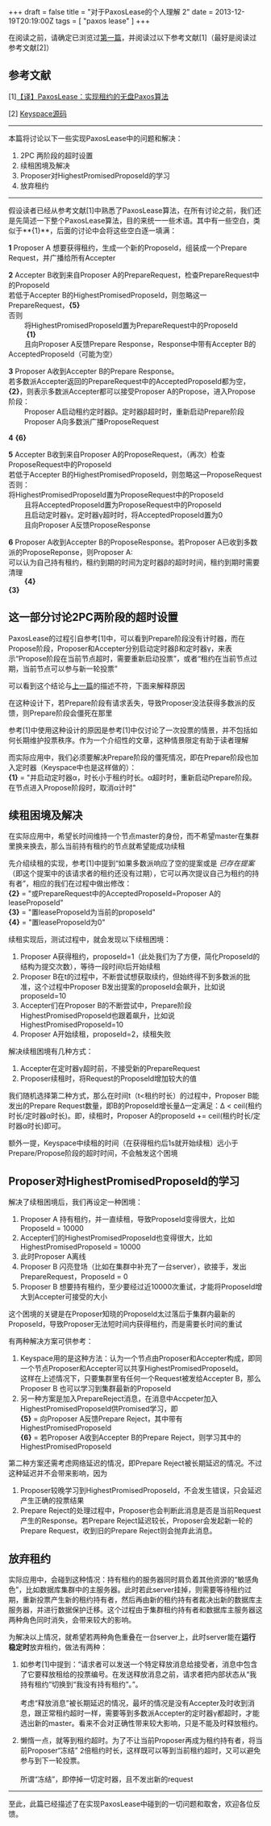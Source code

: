 +++
draft = false
title = "对于PaxosLease的个人理解 2"
date = 2013-12-19T20:19:00Z
tags = [ "paxos lease" ]
+++

在阅读之前，请确定已浏览过[第一篇](http://ikarishinjieva.github.io/blog/blog/2013/12/19/paxos-lease/)，并阅读过以下参考文献[1]（最好是阅读过参考文献[2]）

参考文献
---

[1][【译】PaxosLease：实现租约的无盘Paxos算法](http://dsdoc.net/paxoslease/index.html)

[2] [Keyspace源码](https://github.com/scalien/keyspace/tree/master/src/Framework/PaxosLease)

---

本篇将讨论以下一些实现PaxosLease中的问题和解决：

1. 2PC 两阶段的超时设置
2. 续租困境及解决
3. Proposer对HighestPromisedProposeId的学习
4. 放弃租约

---

假设读者已经从参考文献[1]中熟悉了PaxosLease算法，在所有讨论之前，我们还是先简述一下整个PaxosLease算法，目的来统一一些术语。其中有一些空白，类似于**{1}**，后面的讨论中会将这些空白逐一填满：

**1** Proposer A 想要获得租约，生成一个新的ProposeId，组装成一个Prepare Request，并广播给所有Accepter

**2** Accepter B收到来自Proposer A的PrepareRequest，检查PrepareRequest中的ProposeId<br/>
若低于Accepter B的HighestPromisedProposeId，则忽略这一PrepareRequest，**{5}**<br/>
否则
<br/>&nbsp;&nbsp;&nbsp;&nbsp;&nbsp;&nbsp;&nbsp;&nbsp;将HighestPromisedProposeId置为PrepareRequest中的ProposeId
<br/>&nbsp;&nbsp;&nbsp;&nbsp;&nbsp;&nbsp;&nbsp;&nbsp; **{1}**
<br/>&nbsp;&nbsp;&nbsp;&nbsp;&nbsp;&nbsp;&nbsp;&nbsp;且向Proposer A反馈Prepare Response，Response中带有Accepter B的AcceptedProposeId（可能为空）<br/>

**3** Proposer A收到Accepter B的Prepare Response。<br/>若多数派Accepter返回的PrepareRequest中的AcceptedProposeId都为空，**{2}**，则表示多数派Accepter都可以接受Proposer A的Propose，进入Propose 阶段：
<br/>&nbsp;&nbsp;&nbsp;&nbsp;&nbsp;&nbsp;&nbsp;&nbsp;Proposer A启动租约定时器β。定时器β超时时，重新启动Prepare阶段
<br/>&nbsp;&nbsp;&nbsp;&nbsp;&nbsp;&nbsp;&nbsp;&nbsp;Proposer A向多数派广播ProposeRequest<br/>

**4** **{6}**

**5** Accepter B收到来自Proposer A的ProposeRequest，（再次）检查ProposeRequest中的ProposeId
<br/>若低于Accepter B的HighestPromisedProposeId，则忽略这一ProposeRequest
<br/>否则：<br/>将HighestPromisedProposeId置为ProposeRequest中的ProposeId
<br/>&nbsp;&nbsp;&nbsp;&nbsp;&nbsp;&nbsp;&nbsp;&nbsp;且将AcceptedProposeId置为ProposeRequest中的ProposeId
<br/>&nbsp;&nbsp;&nbsp;&nbsp;&nbsp;&nbsp;&nbsp;&nbsp;且启动定时器γ。定时器γ超时时，将AcceptedProposeId置为0
<br/>&nbsp;&nbsp;&nbsp;&nbsp;&nbsp;&nbsp;&nbsp;&nbsp;且向Proposer A反馈ProposeResponse<br/>

**6** Proposer A收到Accepter B的ProposeResponse。若Proposer A已收到多数派的ProposeReponse，则Proposer A:
<br/>可以认为自己持有租约，租约到期的时间为定时器β的超时时间，租约到期时需要清理
<br/>&nbsp;&nbsp;&nbsp;&nbsp;&nbsp;&nbsp;&nbsp;&nbsp;**{4}**
<br/>**{3}**<br/>

这一部分讨论2PC两阶段的超时设置
---

PaxosLease的过程引自参考[1]中，可以看到Prepare阶段没有计时器，而在Propose阶段，Proposer和Accepter分别启动定时器β和定时器γ，来表示“Propose阶段在当前节点超时，需要重新启动投票”，或者“租约在当前节点过期，当前节点可以参与新一轮投票”

可以看到这个结论与[上一篇](http://ikarishinjieva.github.io/blog/blog/2013/12/19/paxos-lease/)的描述不符，下面来解释原因

在这种设计下，若Prepare阶段有请求丢失，导致Proposer没法获得多数派的反馈，则Prepare阶段会僵死在那里

参考[1]中使用这种设计的原因是参考[1]中仅讨论了一次投票的情景，并不包括如何长期维护投票秩序。作为一个介绍性的文章，这种情景限定有助于读者理解

而实际应用中，我们必须要解决Prepare阶段的僵死情况，即在Prepare阶段也加入定时器（Keyspace中也是这样做的）：<br/>
**{1}** = "并启动定时器α，时长小于租约时长。α超时时，重新启动Prepare阶段。在节点进入Propose阶段时，取消α计时"

续租困境及解决
---

在实际应用中，希望长时间维持一个节点master的身份，而不希望master在集群里换来换去，那么当前持有租约的节点就希望能成功续租

先介绍续租的实现，参考[1]中提到“如果多数派响应了空的提案或是 *已存在提案* （即这个提案中的该请求者的租约还没有过期），它可以再次提议自己为租约的持有者”，相应的我们在过程中做出修改：<br/>
**{2}** = "或PrepareRequest中的AcceptedProposeId=Proposer A的leaseProposeId"<br/>
**{3}** = "置leaseProposeId为当前的proposeId"<br/>
**{4}** = "置leaseProposeId为0"<br/>

续租实现后，测试过程中，就会发现以下续租困境：

1. Proposer A获得租约，proposeId=1（此处我们为了方便，简化ProposeId的结构为提交次数），等待一段时间t后开始续租
2. Proposer B在t的过程中，不断尝试想获取续约，但始终得不到多数派的批准，这个过程中Proposer B发出提案的proposeId会飙升，比如说proposeId=10
3. Accepter们在Proposer B的不断尝试中，Prepare阶段HighestPromisedProposeId也跟着飙升，比如说HighestPromisedProposeId=10
4. Proposer A开始续租，proposeId=2，续租失败

解决续租困境有几种方式：

1. Accepter在定时器γ超时前，不接受新的PrepareRequest
2. Proposer续租时，将Request的ProposeId增加较大的值

我们随机选择第二种方式，那么在时间t（t<租约时长）的过程中，Proposer B能发出的Prepare Request数量，即B的ProposeId增长量Δ一定满足：Δ < ceil(租约时长/定时器α时长)。即，续租时，Proposer A的proposeId += ceil(租约时长/定时器α时长)即可。

额外一提，Keyspace中续租的时间（在获得租约后1s就开始续租）远小于Prepare/Propose阶段的超时时间，不会触发这个困境

Proposer对HighestPromisedProposeId的学习
---

解决了续租困境后，我们再设定一种困境：

1. Proposer A 持有租约，并一直续租，导致ProposeId变得很大，比如ProposeId = 10000
2. Accepter们的HighestPromisedProposeId也变得很大，比如HighestPromisedProposeId = 10000
3. 此时Proposer A离线
4. Proposer B 闪亮登场（比如在集群中补充了一台server），欲接手，发出PrepareRequest，ProposeId = 0
5. Proposer B 想要持有租约，至少要经过近10000次重试，才能将ProposeId增大到Accepter可接受的大小

这个困境的关键是在Proposer知晓的ProposeId太过落后于集群内最新的ProposeId，导致Proposer无法短时间内获得租约，而是需要长时间的重试

有两种解决方案可供参考：

1. Keyspace用的是这种方法：认为一个节点由Proposer和Accepter构成，即同一个节点Proposer和Accepter可以共享HighestPromisedProposeId。<br/>这样在上述情况下，只要集群里有任何一个Request被发给Accepter B，那么Proposer B 也可以学习到集群最新的ProposeId
2. 另一种方案是加入PrepareReject消息，在消息中Accpeter加入HighestPromisedProposeId供Promised学习，即<br/>
**{5}** = 向Proposer A反馈Prepare Reject，其中带有HighestPromisedProposeId<br/>
**{6}** = 若Proposer A收到Accepter B的Prepare Reject，则学习其中的HighestPromisedProposeId

第二种方案还需考虑网络延迟的情况，即Prepare Reject被长期延迟的情况。不过这种延迟并不会带来影响，因为

1. Proposer较晚学习到HighestPromisedProposeId，不会发生错误，只会延迟产生正确的投票结果
2. Prepare Reject的处理过程中，Proposer也会判断此消息是否是当前Request产生的Response。若Prepare Reject延迟较长，Proposer会发起新一轮的Prepare Request，收到旧的Prepare Reject则会抛弃此消息。

放弃租约
---

实际应用中，会碰到这种情况：持有租约的服务器同时肩负着其他资源的“敏感角色”，比如数据库集群中的主服务器。此时若此server挂掉，则需要等待租约过期，重新投票产生新的租约持有者，然后再由新的租约持有者裁决出新的数据库主服务器，并进行数据保护迁移。这个过程由于集群租约持有者和数据库主服务器这两种角色同时消失，会带来较大的影响。

为解决以上情况，就希望若两种角色重叠在一台server上，此时server能在**运行稳定时**放弃租约，做法有两种：

1. 如参考[1]中提到：“请求者可以发送一个特定释放消息给接受者，消息中包含了它要释放租给的投票编号。在发送释放消息之前，请求者把内部状态从“我持有租约”切换到“我没有持有租约”。”。<br/><br/>
考虑“释放消息”被长期延迟的情况，最坏的情况是没有Accepter及时收到消息，跟正常租约超时一样，需要等到多数派Accepter的定时器γ都超时，才能选出新的master。看来不会对正确性带来较大影响，只是不能及时释放租约。

2. 懒惰一点，就等到租约超时。为了不让当前Proposer再成为租约持有者，将当前Proposer“冻结” 2倍租约时长，这样既可以等到当前租约超时，又可以避免参与到下一轮投票。<br/><br/>
所谓“冻结”，即停掉一切定时器，且不发出新的request

---

至此，此篇已经描述了在实现PaxosLease中碰到的一切问题和取舍，欢迎各位反馈。